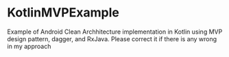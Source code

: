 # KotlinMVPExample
Example of Android Clean Archhitecture implementation in Kotlin using MVP design pattern, dagger, and RxJava.
Please correct it if there is any wrong in my approach
